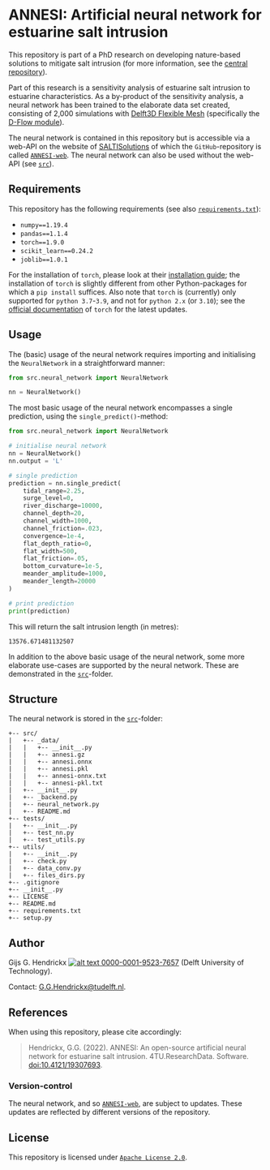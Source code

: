 # ANNESI: Artificial neural network for estuarine salt intrusion
This repository is part of a PhD research on developing nature-based solutions to mitigate salt intrusion (for more 
information, see the [central repository](https://github.com/ghendrickx/SALTISolutions)).

Part of this research is a sensitivity analysis of estuarine salt intrusion to estuarine characteristics. As a 
by-product of the sensitivity analysis, a neural network has been trained to the elaborate data set created, consisting 
of 2,000 simulations with [Delft3D Flexible Mesh](https://www.deltares.nl/en/software/delft3d-flexible-mesh-suite/) 
(specifically the [D-Flow module](https://www.deltares.nl/en/software/module/d-flow-flexible-mesh/)).

The neural network is contained in this repository but is accessible via a web-API on the website of 
[SALTISolutions]() of which the `GitHub`-repository is called [`ANNESI-web`](https://github.com/ghendrickx/ANNESI-web). 
The neural network can also be used without the web-API (see [`src`](./src)).

## Requirements
This repository has the following requirements (see also [`requirements.txt`](./requirements.txt)):
*   `numpy==1.19.4`
*   `pandas==1.1.4`
*   `torch==1.9.0`
*   `scikit_learn==0.24.2`
*   `joblib==1.0.1`

For the installation of `torch`, please look at their [installation guide](https://pytorch.org/get-started/locally/);
the installation of `torch` is slightly different from other Python-packages for which a `pip install` suffices. Also
note that `torch` is (currently) only supported for `python 3.7`-`3.9`, and not for `python 2.x` (or `3.10`); see the
[official documentation](https://pytorch.org/get-started/locally/#windows-python) of `torch` for the latest updates.

## Usage
The (basic) usage of the neural network requires importing and initialising the `NeuralNetwork` in a straightforward 
manner:
```python
from src.neural_network import NeuralNetwork

nn = NeuralNetwork()
```
The most basic usage of the neural network encompasses a single prediction, using the `single_predict()`-method:
```python
from src.neural_network import NeuralNetwork

# initialise neural network
nn = NeuralNetwork()
nn.output = 'L'

# single prediction
prediction = nn.single_predict(
    tidal_range=2.25,
    surge_level=0,
    river_discharge=10000,
    channel_depth=20,
    channel_width=1000,
    channel_friction=.023,
    convergence=1e-4,
    flat_depth_ratio=0,
    flat_width=500,
    flat_friction=.05,
    bottom_curvature=1e-5,
    meander_amplitude=1000,
    meander_length=20000
)

# print prediction
print(prediction)
```
This will return the salt intrusion length (in metres):
```
13576.671481132507
```

In addition to the above basic usage of the neural network, some more elaborate use-cases are supported by the
neural network. These are demonstrated in the [`src`](./src)-folder.

## Structure
The neural network is stored in the [`src`](./src)-folder:
```
+-- src/
|   +-- _data/
|   |   +-- __init__.py
|   |   +-- annesi.gz
|   |   +-- annesi.onnx
|   |   +-- annesi.pkl
|   |   +-- annesi-onnx.txt
|   |   +-- annesi-pkl.txt
|   +-- __init__.py
|   +-- _backend.py
|   +-- neural_network.py
|   +-- README.md
+-- tests/
|   +-- __init__.py
|   +-- test_nn.py
|   +-- test_utils.py
+-- utils/
|   +-- __init__.py
|   +-- check.py
|   +-- data_conv.py
|   +-- files_dirs.py
+-- .gitignore
+-- __init__.py
+-- LICENSE
+-- README.md
+-- requirements.txt
+-- setup.py
```

## Author
Gijs G. Hendrickx 
[![alt text](https://camo.githubusercontent.com/e1ec0e2167b22db46b0a5d60525c3e4a4f879590a04c370fef77e6a7e00eb234/68747470733a2f2f696e666f2e6f726369642e6f72672f77702d636f6e74656e742f75706c6f6164732f323031392f31312f6f726369645f31367831362e706e67) 0000-0001-9523-7657](https://orcid.org/0000-0001-9523-7657)
(Delft University of Technology).

Contact: [G.G.Hendrickx@tudelft.nl](mailto:G.G.Hendrickx@tudelft.nl?subject=[GitHub]%20ANNESI: ).

## References
When using this repository, please cite accordingly:
> Hendrickx, G.G. (2022). ANNESI: An open-source artificial neural network for estuarine salt intrusion. 
4TU.ResearchData. Software. [doi:10.4121/19307693](https://doi.org/10.4121/19307693).

### Version-control
The neural network, and so [`ANNESI-web`](https://github.com/ghendrickx/ANNESI-web), are subject to updates. These 
updates are reflected by different versions of the repository.

## License
This repository is licensed under [`Apache License 2.0`](LICENSE).
